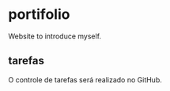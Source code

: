 # portifolio
Website to introduce myself.

## tarefas

O controle de tarefas será realizado no GitHub.